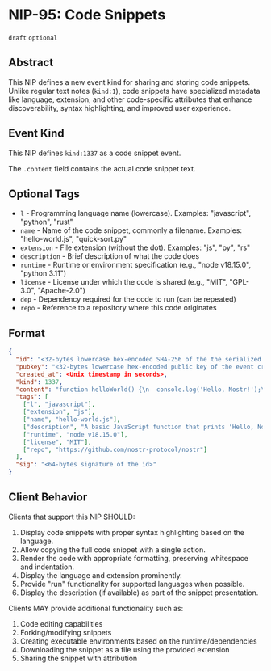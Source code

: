 # NIP-95: Code Snippets

`draft` `optional`

## Abstract

This NIP defines a new event kind for sharing and storing code snippets. Unlike regular text notes (`kind:1`), code snippets have specialized metadata like language, extension, and other code-specific attributes that enhance discoverability, syntax highlighting, and improved user experience.

## Event Kind

This NIP defines `kind:1337` as a code snippet event.

The `.content` field contains the actual code snippet text.

## Optional Tags

- `l` - Programming language name (lowercase). Examples: "javascript", "python", "rust"
- `name` - Name of the code snippet, commonly a filename. Examples: "hello-world.js", "quick-sort.py"
- `extension` - File extension (without the dot). Examples: "js", "py", "rs"
- `description` - Brief description of what the code does
- `runtime` - Runtime or environment specification (e.g., "node v18.15.0", "python 3.11")
- `license` - License under which the code is shared (e.g., "MIT", "GPL-3.0", "Apache-2.0")
- `dep` - Dependency required for the code to run (can be repeated)
- `repo` - Reference to a repository where this code originates

## Format

```json
{
  "id": "<32-bytes lowercase hex-encoded SHA-256 of the the serialized event data>",
  "pubkey": "<32-bytes lowercase hex-encoded public key of the event creator>",
  "created_at": <Unix timestamp in seconds>,
  "kind": 1337,
  "content": "function helloWorld() {\n  console.log('Hello, Nostr!');\n}\n\nhelloWorld();",
  "tags": [
    ["l", "javascript"],
    ["extension", "js"],
    ["name", "hello-world.js"],
    ["description", "A basic JavaScript function that prints 'Hello, Nostr!' to the console"],
    ["runtime", "node v18.15.0"],
    ["license", "MIT"],
    ["repo", "https://github.com/nostr-protocol/nostr"]
  ],
  "sig": "<64-bytes signature of the id>"
}
```

## Client Behavior

Clients that support this NIP SHOULD:

1. Display code snippets with proper syntax highlighting based on the language.
2. Allow copying the full code snippet with a single action.
3. Render the code with appropriate formatting, preserving whitespace and indentation.
4. Display the language and extension prominently.
5. Provide "run" functionality for supported languages when possible.
6. Display the description (if available) as part of the snippet presentation.

Clients MAY provide additional functionality such as:

1. Code editing capabilities
2. Forking/modifying snippets
3. Creating executable environments based on the runtime/dependencies
4. Downloading the snippet as a file using the provided extension
5. Sharing the snippet with attribution
